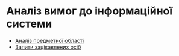 # Аналіз вимог до інформаційної системи

* [Аналіз предметної області](https://github.com/vika-babenko/jace-dps/blob/Babenko/doc/project/dps-help/Subject%20area%20analysis.md)
* [Запити зацікавлених осіб](https://github.com/vika-babenko/jace-dps/blob/Babenko/doc/project/dps-help/Inquiries%20from%20interested%20parties.md)
